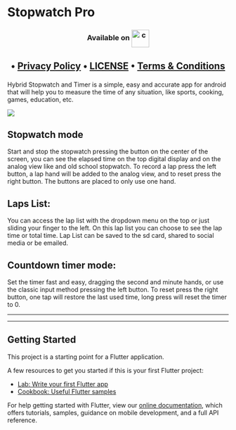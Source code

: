 # Stopwatch Pro
### <p align="center"> Available on <a href="https://play.google.com/store/apps/details?id=com.rahulsharmadev.stopwatchpro" target="_blank" rel="noreferrer"> <img src="https://upload.wikimedia.org/wikipedia/commons/7/78/Google_Play_Store_badge_EN.svg" alt="c" height="40" align = "center"/> </a></p>
## <p align="center"> • [Privacy Policy](/PRIVACY%20POLICY.md)  •  [LICENSE](/LICENSE)  •  [Terms & Conditions](/TERMS%20&%20CONDITIONS)
</p>

Hybrid Stopwatch and Timer is a simple, easy and accurate app for android that will help you to measure the time of any situation, like sports, cooking, games, education, etc.

![](screenshots/Cover.png)

## Stopwatch mode
Start and stop the stopwatch pressing the button on the center of the screen, you can see the elapsed time on the top digital display and on the analog view like and old school stopwatch. To record a lap press the left button, a lap hand will be added to the analog view, and to reset press the right button. The buttons are placed to only use one hand.

## Laps List:
You can access the lap list with the dropdown menu on the top or just sliding your finger to the left. On this lap list you can choose to see the lap time or total time. Lap List can be saved to the sd card, shared to social media or be emailed.

## Countdown timer mode:
Set the timer fast and easy, dragging the second and minute hands, or use the classic input method pressing the left button. To reset press the right button, one tap will restore the last used time, long press will reset the timer to 0.


----
----
## Getting Started

This project is a starting point for a Flutter application.

A few resources to get you started if this is your first Flutter project:

- [Lab: Write your first Flutter app](https://flutter.dev/docs/get-started/codelab)
- [Cookbook: Useful Flutter samples](https://flutter.dev/docs/cookbook)

For help getting started with Flutter, view our
[online documentation](https://flutter.dev/docs), which offers tutorials,
samples, guidance on mobile development, and a full API reference.
